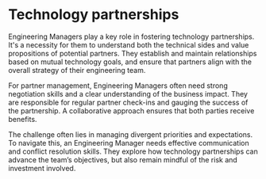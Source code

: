 # Technology partnerships

Engineering Managers play a key role in fostering technology partnerships. It's a necessity for them to understand both the technical sides and value propositions of potential partners. They establish and maintain relationships based on mutual technology goals, and ensure that partners align with the overall strategy of their engineering team.

For partner management, Engineering Managers often need strong negotiation skills and a clear understanding of the business impact. They are responsible for regular partner check-ins and gauging the success of the partnership. A collaborative approach ensures that both parties receive benefits.

The challenge often lies in managing divergent priorities and expectations. To navigate this, an Engineering Manager needs effective communication and conflict resolution skills. They explore how technology partnerships can advance the team’s objectives, but also remain mindful of the risk and investment involved.